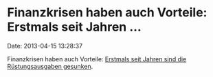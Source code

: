 Finanzkrisen haben auch Vorteile: Erstmals seit Jahren \...
===========================================================

Date: 2013-04-15 13:28:37

Finanzkrisen haben auch Vorteile: [Erstmals seit Jahren sind die
Rüstungsausgaben
gesunken](http://tagesschau.de/ausland/siprineu100.html).
